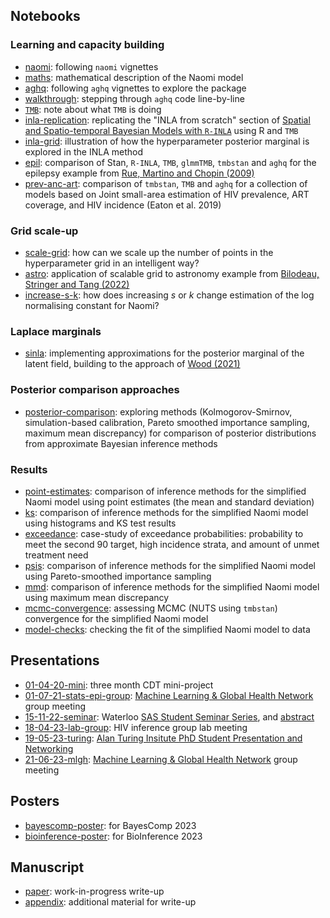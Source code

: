 ## Notebooks

### Learning and capacity building

* [naomi](https://athowes.github.io/naomi-aghq/naomi.html): following `naomi` vignettes
* [maths](https://athowes.github.io/naomi-aghq/maths.html): mathematical description of the Naomi model
* [aghq](https://athowes.github.io/naomi-aghq/aghq.html): following `aghq` vignettes to explore the package
* [walkthrough](https://athowes.github.io/naomi-aghq/walkthrough.html): stepping through `aghq` code line-by-line
* [`TMB`](https://athowes.github.io/naomi-aghq/tmb.pdf): note about what `TMB` is doing
* [inla-replication](https://athowes.github.io/naomi-aghq/inla-replication.html): replicating the "INLA from scratch" section of [Spatial and Spatio-temporal Bayesian Models with `R-INLA`](https://onlinelibrary.wiley.com/doi/book/10.1002/9781118950203) using R and `TMB`
* [inla-grid](https://athowes.github.io/naomi-aghq/inla-grid.html): illustration of how the hyperparameter posterior marginal is explored in the INLA method
* [epil](https://athowes.github.io/naomi-aghq/epil.html): comparison of Stan, `R-INLA`, `TMB`, `glmmTMB`, `tmbstan` and `aghq` for the epilepsy example from [Rue, Martino and Chopin (2009)](https://rss.onlinelibrary.wiley.com/doi/10.1111/j.1467-9868.2008.00700.x)
* [prev-anc-art](https://athowes.github.io/naomi-aghq/prev-anc-art.html): comparison of `tmbstan`, `TMB` and `aghq` for a collection of models based on Joint small-area estimation of HIV prevalence, ART coverage, and HIV incidence (Eaton et al. 2019)

### Grid scale-up

* [scale-grid](https://athowes.github.io/naomi-aghq/scale-grid.html): how can we scale up the number of points in the hyperparameter grid in an intelligent way?
* [astro](https://athowes.github.io/naomi-aghq/astro.html): application of scalable grid to astronomy example from [Bilodeau, Stringer and Tang (2022)](https://www.tandfonline.com/doi/full/10.1080/01621459.2022.2141635)
* [increase-s-k](https://athowes.github.io/naomi-aghq/increase-s-k.html): how does increasing $s$ or $k$ change estimation of the log normalising constant for Naomi?

### Laplace marginals

* [sinla](https://athowes.github.io/naomi-aghq/sinla.html): implementing approximations for the posterior marginal of the latent field, building to the approach of [Wood (2021)](https://academic.oup.com/biomet/article/107/1/223/5572662)

### Posterior comparison approaches

* [posterior-comparison](https://athowes.github.io/naomi-aghq/posterior-comparison.html): exploring methods (Kolmogorov-Smirnov, simulation-based calibration, Pareto smoothed importance sampling, maximum mean discrepancy) for comparison of posterior distributions from approximate Bayesian inference methods

### Results

* [point-estimates](https://athowes.github.io/naomi-aghq/point-estimates.html): comparison of inference methods for the simplified Naomi model using point estimates (the mean and standard deviation)
* [ks](https://athowes.github.io/naomi-aghq/ks.html): comparison of inference methods for the simplified Naomi model using histograms and KS test results
* [exceedance](https://athowes.github.io/naomi-aghq/exceedance.html): case-study of exceedance probabilities: probability to meet the second 90 target, high incidence strata, and amount of unmet treatment need
* [psis](https://athowes.github.io/naomi-aghq/psis.html): comparison of inference methods for the simplified Naomi model using Pareto-smoothed importance sampling
* [mmd](https://athowes.github.io/naomi-aghq/mmd.html): comparison of inference methods for the simplified Naomi model using maximum mean discrepancy
* [mcmc-convergence](https://athowes.github.io/naomi-aghq/mcmc-convergence.html): assessing MCMC (NUTS using `tmbstan`) convergence for the simplified Naomi model
* [model-checks](https://athowes.github.io/naomi-aghq/model-checks.html): checking the fit of the simplified Naomi model to data

<!--

## Experiments

| `TMB` template      | Sample size parameter | Results  |
|:--------------------|:----- |:-----------|
| `model1.cpp`        | 1     | [Plots](https://athowes.github.io/naomi-aghq/model1-plots-m1.pdf) |
| `model1.cpp`        | 10    | [Plots](https://athowes.github.io/naomi-aghq/model1-plots-m10.pdf) |
| `model1.cpp`        | 100   | [Plots](https://athowes.github.io/naomi-aghq/model1-plots-m100.pdf) |
| `model1.cpp`        | 250   | [Plots](https://athowes.github.io/naomi-aghq/model1-plots-m250.pdf) |
| `model1_icar.cpp`   | 1     | [Plots](https://athowes.github.io/naomi-aghq/model1-icar-plots-m1.pdf) |
| `model1_icar.cpp`   | 10    | [Plots](https://athowes.github.io/naomi-aghq/model1-icar-plots-m10.pdf) |
| `model1_icar.cpp`   | 100   | [Plots](https://athowes.github.io/naomi-aghq/model1-icar-plots-m100.pdf) |
| `model1_icar.cpp`   | 250   | [Plots](https://athowes.github.io/naomi-aghq/model1-icar-plots-m250.pdf) |

-->

## Presentations

* [01-04-20-mini](https://athowes.github.io/naomi-aghq/01-04-20-mini.pdf): three month CDT mini-project
* [01-07-21-stats-epi-group](https://athowes.github.io/naomi-aghq/01-07-21-stats-epi-group.pdf): [Machine Learning & Global Health Network](https://mlgh.net/) group meeting
* [15-11-22-seminar](https://athowes.github.io/naomi-aghq/15-11-22-seminar.pdf): Waterloo [SAS Student Seminar Series](https://uwaterloo.ca/statistics-and-actuarial-science/student-seminar-series), and [abstract](https://athowes.github.io/naomi-aghq/seminar.html)
* [18-04-23-lab-group](https://athowes.github.io/naomi-aghq/18-04-23-lab-group.pdf): HIV inference group lab meeting
* [19-05-23-turing](https://athowes.github.io/naomi-aghq/19-05-23-turing.pdf): [Alan Turing Insitute PhD Student Presentation and Networking](https://www.turing.ac.uk/events/phd-student-presentation-and-networking-may-2023)
* [21-06-23-mlgh](https://athowes.github.io/naomi-aghq/21-06-23-mlgh.pdf): [Machine Learning & Global Health Network](https://mlgh.net/) group meeting

## Posters

* [bayescomp-poster](https://athowes.github.io/naomi-aghq/bayescomp-poster.pdf): for BayesComp 2023
* [bioinference-poster](https://athowes.github.io/naomi-aghq/bioinference-poster.pdf): for BioInference 2023

## Manuscript

* [paper](https://athowes.github.io/naomi-aghq/paper.pdf): work-in-progress write-up
* [appendix](https://athowes.github.io/naomi-aghq/appendix.pdf): additional material for write-up

<!--

## Misc

* [bayescomp](https://athowes.github.io/naomi-aghq/bayescomp.html): abstract for BayesComp 2023
* [bioinference](https://athowes.github.io/naomi-aghq/bioinference.html): abstract for BioInference 2023

-->
